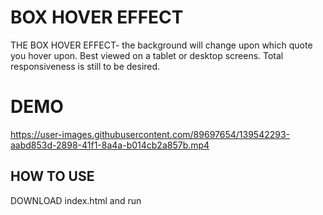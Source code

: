 # BOX HOVER EFFECT 

THE BOX HOVER EFFECT- the background will change upon which quote you hover upon. Best viewed on a tablet or desktop screens. Total responsiveness is still to be desired.

# DEMO 


https://user-images.githubusercontent.com/89697654/139542293-aabd853d-2898-41f1-8a4a-b014cb2a857b.mp4

## HOW TO USE

DOWNLOAD index.html and run 
